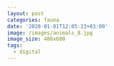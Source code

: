 ```yaml
---
layout: post
categories: fauna
date: '2020-01-01T12:05:23+03:00'
image: /images/animals_8.jpg
image_size: 480x600
tags:
  - digital
---
```

